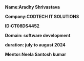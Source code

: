 **Name:Aradhy Shrivastava**

**Company:CODTECH IT SOLUTIONS**

**ID:CT08DS4452**

**Domain: software development**

**duration: july to august 2024**

**Mentor:Neela Santosh kumar**
